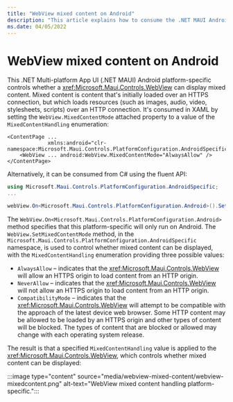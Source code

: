 ```yaml
---
title: "WebView mixed content on Android"
description: "This article explains how to consume the .NET MAUI Android platform-specific that displays mixed content in a WebView."
ms.date: 04/05/2022
---
```


# WebView mixed content on Android

This .NET Multi-platform App UI (.NET MAUI) Android platform-specific controls whether a <xref:Microsoft.Maui.Controls.WebView> can display mixed content. Mixed content is content that's initially loaded over an HTTPS connection, but which loads resources (such as images, audio, video, stylesheets, scripts) over an HTTP connection. It's consumed in XAML by setting the `WebView.MixedContentMode` attached property to a value of the `MixedContentHandling` enumeration:

```xaml
<ContentPage ...
             xmlns:android="clr-namespace:Microsoft.Maui.Controls.PlatformConfiguration.AndroidSpecific;assembly=Microsoft.Maui.Controls">
    <WebView ... android:WebView.MixedContentMode="AlwaysAllow" />
</ContentPage>
```

Alternatively, it can be consumed from C# using the fluent API:

```csharp
using Microsoft.Maui.Controls.PlatformConfiguration.AndroidSpecific;
...

webView.On<Microsoft.Maui.Controls.PlatformConfiguration.Android>().SetMixedContentMode(MixedContentHandling.AlwaysAllow);
```

The `WebView.On<Microsoft.Maui.Controls.PlatformConfiguration.Android>` method specifies that this platform-specific will only run on Android. The `WebView.SetMixedContentMode` method, in the `Microsoft.Maui.Controls.PlatformConfiguration.AndroidSpecific` namespace, is used to control whether mixed content can be displayed, with the `MixedContentHandling` enumeration providing three possible values:

- `AlwaysAllow` – indicates that the <xref:Microsoft.Maui.Controls.WebView> will allow an HTTPS origin to load content from an HTTP origin.
- `NeverAllow` – indicates that the <xref:Microsoft.Maui.Controls.WebView> will not allow an HTTPS origin to load content from an HTTP origin.
- `CompatibilityMode` – indicates that the <xref:Microsoft.Maui.Controls.WebView> will attempt to be compatible with the approach of the latest device web browser. Some HTTP content may be allowed to be loaded by an HTTPS origin and other types of content will be blocked. The types of content that are blocked or allowed may change with each operating system release.

The result is that a specified `MixedContentHandling` value is applied to the <xref:Microsoft.Maui.Controls.WebView>, which controls whether mixed content can be displayed:

:::image type="content" source="media/webview-mixed-content/webview-mixedcontent.png" alt-text="WebView mixed content handling platform-specific.":::
